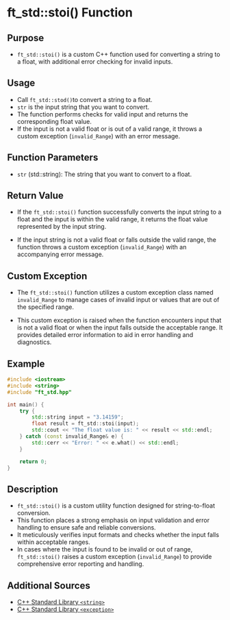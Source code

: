 # ft_std::stoi() Function

## Purpose

- `ft_std::stoi()` is a custom C++ function used for converting a string to a float, with additional error checking for invalid inputs.

## Usage

- Call `ft_std::stod()`to convert a string to a float.
- `str` is the input string that you want to convert.
- The function performs checks for valid input and returns the corresponding float value.
- If the input is not a valid float or is out of a valid range, it throws a custom exception (`invalid_Range`) with an error message.

## Function Parameters

- `str` (std::string): The string that you want to convert to a float.

## Return Value
- If the `ft_std::stoi()` function successfully converts the input string to a float and the input is within the valid range, it returns the float value represented by the input string.

- If the input string is not a valid float or falls outside the valid range, the function throws a custom exception (`invalid_Range`) with an accompanying error message.

## Custom Exception
- The `ft_std::stoi()` function utilizes a custom exception class named `invalid_Range` to manage cases of invalid input or values that are out of the specified range.

- This custom exception is raised when the function encounters input that is not a valid float or when the input falls outside the acceptable range. It provides detailed error information to aid in error handling and diagnostics.

## Example

```cpp
#include <iostream>
#include <string>
#include "ft_std.hpp"

int main() {
    try {
        std::string input = "3.14159";
        float result = ft_std::stoi(input);
        std::cout << "The float value is: " << result << std::endl;
    } catch (const invalid_Range& e) {
        std::cerr << "Error: " << e.what() << std::endl;
    }

    return 0;
}
```

## Description

- `ft_std::stoi()` is a custom utility function designed for string-to-float conversion.
- This function places a strong emphasis on input validation and error handling to ensure safe and reliable conversions.
- It meticulously verifies input formats and checks whether the input falls within acceptable ranges.
- In cases where the input is found to be invalid or out of range, `ft_std::stoi()` raises a custom exception (`invalid_Range`) to provide comprehensive error reporting and handling.

## Additional Sources
- [C++ Standard Library `<string>`](https://en.cppreference.com/w/cpp/string/basic_string)
- [C++ Standard Library `<exception>`](https://en.cppreference.com/w/cpp/error/exception)

